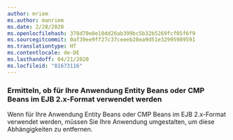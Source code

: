 ```yaml
---
author: mriem
ms.author: manriem
ms.date: 2/28/2020
ms.openlocfilehash: 378d70e0e10dd26ab399bc5b32b5269fcf05f6f9
ms.sourcegitcommit: 0af39ee9ff27c37ceeeb28ea9d51e32995989591
ms.translationtype: HT
ms.contentlocale: de-DE
ms.lasthandoff: 04/21/2020
ms.locfileid: "81673116"
---
```

### <a name="determine-whether-your-application-uses-entity-beans-or-ejb-2x-style-cmp-beans"></a>Ermitteln, ob für Ihre Anwendung Entity Beans oder CMP Beans im EJB 2.x-Format verwendet werden

Wenn für Ihre Anwendung Entity Beans oder CMP Beans im EJB 2.x-Format verwendet werden, müssen Sie Ihre Anwendung umgestalten, um diese Abhängigkeiten zu entfernen.
